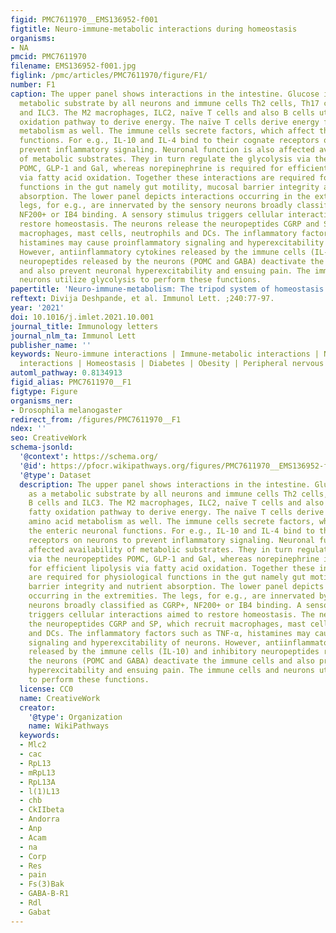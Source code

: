 ```yaml
---
figid: PMC7611970__EMS136952-f001
figtitle: Neuro-immune-metabolic interactions during homeostasis
organisms:
- NA
pmcid: PMC7611970
filename: EMS136952-f001.jpg
figlink: /pmc/articles/PMC7611970/figure/F1/
number: F1
caption: The upper panel shows interactions in the intestine. Glucose is used as a
  metabolic substrate by all neurons and immune cells Th2 cells, Th17 cells, B cells
  and ILC3. The M2 macrophages, ILC2, naïve T cells and also B cells utilize fatty
  oxidation pathway to derive energy. The naïve T cells derive energy from amino acid
  metabolism as well. The immune cells secrete factors, which affect the enteric neuronal
  functions. For e.g., IL-10 and IL-4 bind to their cognate receptors on neurons to
  prevent inflammatory signaling. Neuronal function is also affected availability
  of metabolic substrates. They in turn regulate the glycolysis via the neuropeptides
  POMC, GLP-1 and Gal, whereas norepinephrine is required for efficient lipolysis
  via fatty acid oxidation. Together these interactions are required for physiological
  functions in the gut namely gut motility, mucosal barrier integrity and nutrient
  absorption. The lower panel depicts interactions occurring in the extremities. The
  legs, for e.g., are innervated by the sensory neurons broadly classified as CGRP+,
  NF200+ or IB4 binding. A sensory stimulus triggers cellular interactions aimed to
  restore homeostasis. The neurons release the neuropeptides CGRP and SP, which recruit
  macrophages, mast cells, neutrophils and DCs. The inflammatory factors such as TNF-α,
  histamines may cause proinflammatory signaling and hyperexcitability of neurons.
  However, antiinflammatory cytokines released by the immune cells (IL-10) and inhibitory
  neuropeptides released by the neurons (POMC and GABA) deactivate the immune cells
  and also prevent neuronal hyperexcitability and ensuing pain. The immune cells and
  neurons utilize glycolysis to perform these functions.
papertitle: 'Neuro-immune-metabolism: The tripod system of homeostasis.'
reftext: Divija Deshpande, et al. Immunol Lett. ;240:77-97.
year: '2021'
doi: 10.1016/j.imlet.2021.10.001
journal_title: Immunology letters
journal_nlm_ta: Immunol Lett
publisher_name: ''
keywords: Neuro-immune interactions | Immune-metabolic interactions | Neuro-metabolic
  interactions | Homeostasis | Diabetes | Obesity | Peripheral nervous system
automl_pathway: 0.8134913
figid_alias: PMC7611970__F1
figtype: Figure
organisms_ner:
- Drosophila melanogaster
redirect_from: /figures/PMC7611970__F1
ndex: ''
seo: CreativeWork
schema-jsonld:
  '@context': https://schema.org/
  '@id': https://pfocr.wikipathways.org/figures/PMC7611970__EMS136952-f001.html
  '@type': Dataset
  description: The upper panel shows interactions in the intestine. Glucose is used
    as a metabolic substrate by all neurons and immune cells Th2 cells, Th17 cells,
    B cells and ILC3. The M2 macrophages, ILC2, naïve T cells and also B cells utilize
    fatty oxidation pathway to derive energy. The naïve T cells derive energy from
    amino acid metabolism as well. The immune cells secrete factors, which affect
    the enteric neuronal functions. For e.g., IL-10 and IL-4 bind to their cognate
    receptors on neurons to prevent inflammatory signaling. Neuronal function is also
    affected availability of metabolic substrates. They in turn regulate the glycolysis
    via the neuropeptides POMC, GLP-1 and Gal, whereas norepinephrine is required
    for efficient lipolysis via fatty acid oxidation. Together these interactions
    are required for physiological functions in the gut namely gut motility, mucosal
    barrier integrity and nutrient absorption. The lower panel depicts interactions
    occurring in the extremities. The legs, for e.g., are innervated by the sensory
    neurons broadly classified as CGRP+, NF200+ or IB4 binding. A sensory stimulus
    triggers cellular interactions aimed to restore homeostasis. The neurons release
    the neuropeptides CGRP and SP, which recruit macrophages, mast cells, neutrophils
    and DCs. The inflammatory factors such as TNF-α, histamines may cause proinflammatory
    signaling and hyperexcitability of neurons. However, antiinflammatory cytokines
    released by the immune cells (IL-10) and inhibitory neuropeptides released by
    the neurons (POMC and GABA) deactivate the immune cells and also prevent neuronal
    hyperexcitability and ensuing pain. The immune cells and neurons utilize glycolysis
    to perform these functions.
  license: CC0
  name: CreativeWork
  creator:
    '@type': Organization
    name: WikiPathways
  keywords:
  - Mlc2
  - cac
  - RpL13
  - mRpL13
  - RpL13A
  - l(1)L13
  - chb
  - CkIIbeta
  - Andorra
  - Anp
  - Acam
  - na
  - Corp
  - Res
  - pain
  - Fs(3)Bak
  - GABA-B-R1
  - Rdl
  - Gabat
---
```

